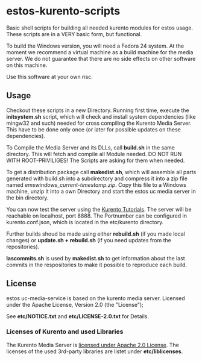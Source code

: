 
# estos-kurento-scripts
Basic shell scripts for building all needed kurento modules for estos usage.
These scripts are in a VERY basic form, but functional.

To build the Windows version, you will need a Fedora 24 system.
At the moment we recommend a virtual machine as a build machine for the media server. We do not guarantee that there are no side effects on other software on this machine.

Use this software at your own risc.

## Usage
Checkout these scripts in a new Directory. Running first time, execute the **initsystem.sh** script, which will check and install system dependencies (like mingw32 and such) needed for cross compiling the Kurento Media Server. This have to be done only once (or later for possible updates on these dependencies).

To Compile the Media Server and its DLLs, call **build.sh** in the same directory. This will fetch and compile all Module needed. DO NOT RUN WITH ROOT-PRIVILIGES! The Scripts are asking for them when needed.

To get a distribution package call **makedist.sh**, which will assemble all parts generated with build.sh into a subdirectory and compress it into a zip file named *emswindows_current-timestamp.zip*.
Copy this file to a Windows machine, unzip it into a own Directory and start the estos uc media server in the bin directory.

You can now test the server using the [Kurento Tutorials](http://doc-kurento.readthedocs.io/en/stable/tutorials.html). The server will be reachable on localhost, port 8888. The Portnumber can be configured in kurento.conf.json, which is located in the etc/kurento directory.

Further builds shoud be made using either **rebuild.sh** (if you made local changes) or **update.sh + rebuild.sh** (if you need updates from the repositories).

**lascommits.sh** is used by **makedist.sh** to get information about the last commits in the respositories to make it possible to reproduce each build.


## License
estos uc-media-service is based on the kurento media server.
Licensed under the Apache License, Version 2.0 (the "License");

See **etc/NOTICE.txt** and **etc/LICENSE-2.0.txt** for Details.

### Licenses of Kurento and used Libraries
The Kurento Media Server is [licensed under Apache 2.0 License](https://www.kurento.org/blog/kurento-650-released-all-freedom-apache-20-license).
The licenses of the used 3rd-party libraries are listet under **etc/liblicenses**.
